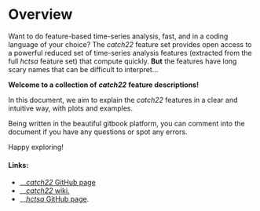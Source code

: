 # Overview

Want to do feature-based time-series analysis, fast, and in a coding language of your choice? The _catch22_ feature set provides open access to a powerful reduced set of time-series analysis features \(extracted from the full _hctsa_ feature set\) that compute quickly. **But** the features have long scary names that can be difficult to interpret…

 **Welcome to a collection of** _**catch22**_ **feature descriptions!**

In this document, we aim to explain the _catch22_ features in a clear and intuitive way, with plots and examples.

Being written in the beautiful gitbook platform, you can comment into the document if you have any questions or spot any errors.

Happy exploring!

#### Links:

* \_\_[_catch22_ GitHub page](https://github.com/chlubba/catch22)
* \_\_[_catch22_ wiki.](https://github.com/chlubba/catch22/wiki)
* \_\_[_hctsa_ GitHub page](https://github.com/benfulcher/hctsa).

